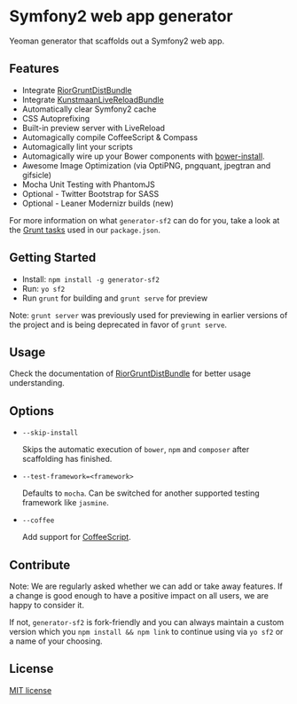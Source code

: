 # Symfony2 web app generator

Yeoman generator that scaffolds out a Symfony2 web app.

## Features

* Integrate [RiorGruntDistBundle](http://github.com/diegomarangoni/GruntDistBundle)
* Integrate [KunstmaanLiveReloadBundle](https://github.com/Kunstmaan/KunstmaanLiveReloadBundle)
* Automatically clear Symfony2 cache
* CSS Autoprefixing
* Built-in preview server with LiveReload
* Automagically compile CoffeeScript & Compass
* Automagically lint your scripts
* Automagically wire up your Bower components with [bower-install](https://github.com/stephenplusplus/grunt-bower-install).
* Awesome Image Optimization (via OptiPNG, pngquant, jpegtran and gifsicle)
* Mocha Unit Testing with PhantomJS
* Optional - Twitter Bootstrap for SASS
* Optional - Leaner Modernizr builds (new)

For more information on what `generator-sf2` can do for you, take a look at the [Grunt tasks](https://github.com/yeoman/generator-sf2/blob/master/app/templates/_package.json) used in our `package.json`.

## Getting Started

- Install: `npm install -g generator-sf2`
- Run: `yo sf2`
- Run `grunt` for building and `grunt serve` for preview

Note: `grunt server` was previously used for previewing in earlier versions of the project and is being deprecated in favor of `grunt serve`.

## Usage

Check the documentation of [RiorGruntDistBundle](http://github.com/diegomarangoni/GruntDistBundle) for better usage understanding.

## Options

* `--skip-install`

  Skips the automatic execution of `bower`, `npm` and `composer` after scaffolding has finished.
  
* `--test-framework=<framework>`

  Defaults to `mocha`. Can be switched for another supported testing framework like `jasmine`.

* `--coffee`

  Add support for [CoffeeScript](http://coffeescript.org/).

## Contribute

Note: We are regularly asked whether we can add or take away features. If a change is good enough to have a positive impact on all users, we are happy to consider it.

If not, `generator-sf2` is fork-friendly and you can always maintain a custom version which you `npm install && npm link` to continue using via `yo sf2` or a name of your choosing.


## License

[MIT license](http://opensource.org/licenses/MIT)
